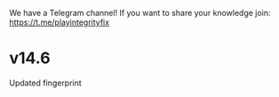 We have a Telegram channel!
If you want to share your knowledge join:
https://t.me/playintegrityfix

# v14.6

Updated fingerprint